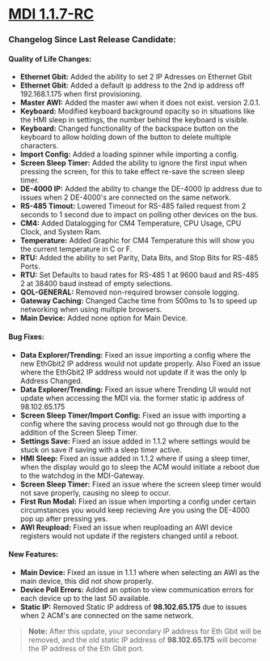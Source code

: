 # [MDI 1.1.7-RC](https://github.com/Altronic-LLC/Altronic-Public-Files/blob/main/ACM4000_Releases/RC/1.1.7/mdi-1.1.7-RC.atf)

### Changelog Since Last Release Candidate:
#### Quality of Life Changes:
- **Ethernet Gbit:** Added the ability to set 2 IP Adresses on Ethernet Gbit
- **Ethernet Gbit:** Added a default ip address to the 2nd ip address off 192.168.1.175 when first provisioning.
- **Master AWI:** Added the master awi when it does not exist. version 2.0.1.
- **Keyboard:** Modified keyboard background opacity so in situations like the HMI sleep in settings, the number behind the keyboard is visible.
- **Keyboard:** Changed functionality of the backspace button on the keyboard to allow holding down of the button to delete multiple characters.
- **Import Config:** Added a loading spinner while importing a config.
- **Screen Sleep Timer:** Added the ability to ignore the first input when pressing the screen, for this to take effect re-save the screen sleep timer.
- **DE-4000 IP:** Added the ability to change the DE-4000 Ip address due to issues when 2 DE-4000's are connected on the same network.
- **RS-485 Timout:** Lowered Timeout for RS-485 failed request from 2 seconds to 1 second due to impact on polling other devices on the bus.
- **CM4:** Added Datalogging for CM4 Temperature, CPU Usage, CPU Clock, and System Ram.
- **Temperature:** Added Graphic for CM4 Temperature this will show you the current temperature in C or F.  
- **RTU:** Added the ability to set Parity, Data Bits, and Stop Bits for RS-485 Ports.  
- **RTU:** Set Defaults to baud rates for RS-485 1 at 9600 baud and RS-485 2 at 38400 baud instead of empty selections.
- **QOL-GENERAL:** Removed non-required browser console logging.
- **Gateway Caching:** Changed Cache time from 500ms to 1s to speed up networking when using multiple browsers. 
- **Main Device:** Added none option for Main Device.

#### Bug Fixes:
- **Data Explorer/Trending:** Fixed an issue importing a config where the new EthGbit2 IP address would not update properly. Also Fixed an issue where the EthGbit2 IP address would not update if it was the only Ip Address Changed.
- **Data Explorer/Trending:** Fixed an issue where Trending UI would not update when accessing the MDI via. the former static ip address of 98.102.65.175
- **Screen Sleep Timer/Import Config:** Fixed an issue with importing a config where the saving process would not go through due to the addition of the Screen Sleep Timer.
- **Settings Save:** Fixed an issue added in 1.1.2 where settings would be stuck on save if saving with a sleep timer active.
- **HMI Sleep:** Fixed an issue added in 1.1.2 where if using a sleep timer, when the display would go to sleep the ACM would initiate a reboot due to the watchdog in the MDI-Gateway.
- **Screen Sleep Timer:** Fixed an issue where the screen sleep timer would not save properly, causing no sleep to occur.
- **First Run Modal:** Fixed an issue when importing a config under certain circumstances you would keep recieving Are you using the DE-4000 pop up after pressing yes.
- **AWI Reupload:** Fixed an issue when reuploading an AWI device registers would not update if the registers changed until a reboot.

#### New Features:
- **Main Device:** Fixed an issue in 1.1.1 where when selecting an AWI as the main device, this did not show properly.
- **Device Poll Errors:** Added an option to view communication errors for each device up to the last 50 available.
- **Static IP:** Removed Static IP address of **98.102.65.175** due to issues when 2 ACM's are connected on the same network.

> **Note:** After this update, your secondary IP address for Eth Gbit will be removed, and the old static IP address of **98.102.65.175** will become the IP address of the Eth Gbit port.
